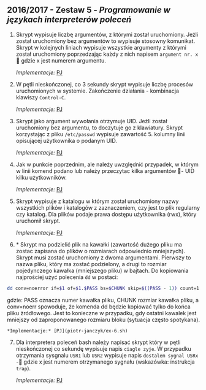 ## 2016/2017 - Zestaw 5 - *Programowanie w językach interpreterów poleceń*

1. Skrypt wypisuje liczbę argumentów, z którymi został uruchomiony. Jeżli został uruchomiony
bez argumentów to wypisuje stosowny komunikat. Skrypt w kolejnych liniach wypisuje
wszystkie argumenty z którymi został uruchomiony poprzedzając każdy z nich napisem
`argument nr. x`  gdzie x jest numerem argumentu.

    *Implementacje:* [PJ](piotr-janczyk/ex-1.sh)

2. W pętli nieskończonej, co 3 sekundy skrypt wypisuje liczbę procesów uruchomionych w
systemie. Zakończenie działania - kombinacja klawiszy `Control-C`.

    *Implementacje:* [PJ](piotr-janczyk/ex-2.sh)

3. Skrypt jako argument wywołania otrzymuje UID. Jeżli został uruchomiony bez argumentu,
to doczytuje go z klawiatury. Skrypt korzystając z pliku `/etc/passwd` wypisuje zawartość 5.
kolumny linii opisującej użytkownika o podanym UID.

    *Implementacje:* [PJ](piotr-janczyk/ex-3.sh)

4. Jak w punkcie poprzednim, ale należy uwzględnić przypadek, w którym w linii komend
podano lub należy przeczytac kilka argumentów - UID kilku użytkowników.

    *Implementacje:* [PJ](piotr-janczyk/ex-4.sh)

5. Skrypt wypisuje z katalogu w którym został uruchomiony nazwy wszystkich plików i katalogów z zaznaczeniem, czy jest to plik regularny czy katalog. Dla plików podaje prawa
dostępu użytkownika (rwx), który uruchomił skrypt.

    *Implementacje:* [PJ](piotr-janczyk/ex-5.sh)

6. \* Skrypt ma podzielić plik na kawałki (zawartość dużego pliku ma zostac zapisana do
plików o rozmiarach odpowiednio mniejszych). Skrypt musi zostać uruchomiony z dwoma
argumentami. Pierwszy to nazwa pliku, który ma zostać podzielony, a drugi to rozmiar pojedynczego
kawałka (mniejszego pliku) w bajtach. Do kopiowania najprościej użyć polecenia
`dd` w postaci:
```bash
dd conv=noerror if=$1 of=$1.$PASS bs=$CHUNK skip=$((PASS - 1)) count=1 2>/dev/null
```
gdzie: PASS oznacza numer kawałka pliku, CHUNK rozmiar kawałka pliku, a conv=noerr
spowoduje, że komenda dd będzie kopiować tylko do końca pliku żródłowego. Jest to konieczne
w przypadku, gdy ostatni kawalek jest mniejszy od zaproponowanego rozmiaru
bloku (sytuacja często spotykana).

    *Implementacje:* [PJ](piotr-janczyk/ex-6.sh)

7. Dla interpretera poleceń bash należy napisać skrypt który w pętli nieskończonej co sekundę
wypisuje napis `ciagle zyje`. W przypadku otrzymania sysgnalu `USR1` lub `USR2` wypisuje napis
`dostalem sygnal USRx` - gdzie x jest numerem otrzymanego sygnału (wskazówka: instrukcja
`trap`).

    *Implementacje:* [PJ](piotr-janczyk/ex-7.sh)
